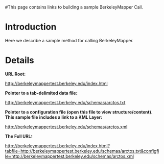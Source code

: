 #This page contains links to building a sample BerkeleyMapper Call.

# Introduction #

Here we describe a sample method for calling BerkeleyMapper.

# Details #



**URL Root:**

http://berkeleymappertest.berkeley.edu/index.html

**Pointer to a tab-delimited data file:**

http://berkeleymappertest.berkeley.edu/schemas/arctos.txt

**Pointer to a configuration file (open this file to view structure/content).  This sample file includes a link to a KML Layer:**

http://berkeleymappertest.berkeley.edu/schemas/arctos.xml

**The Full URL:**

http://berkeleymappertest.berkeley.edu/index.html?tabfile=http://berkeleymappertest.berkeley.edu/schemas/arctos.txt&configfile=http://berkeleymappertest.berkeley.edu/schemas/arctos.xml